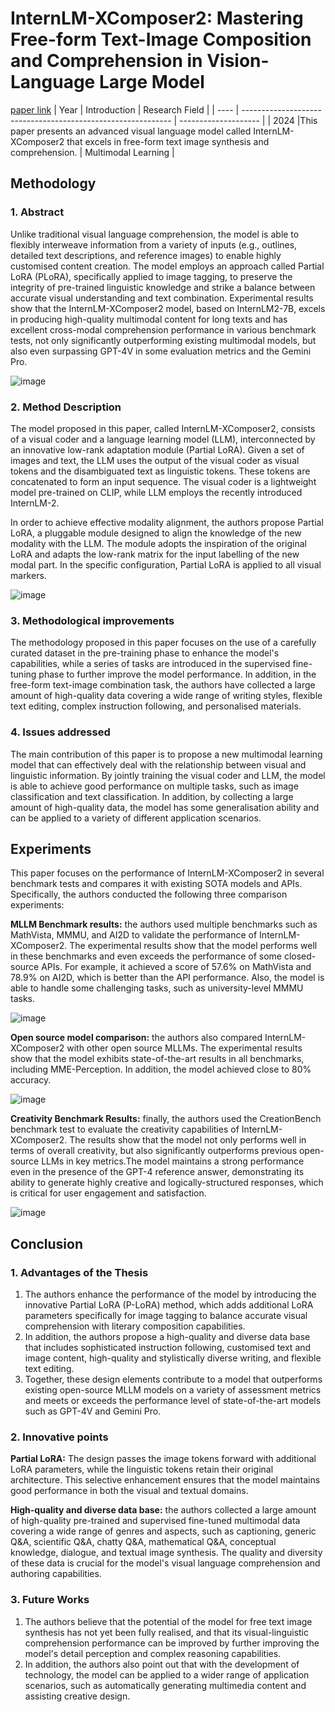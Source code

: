 # InternLM-XComposer2: Mastering Free-form Text-Image Composition and Comprehension in Vision-Language Large Model
[paper link](https://arxiv.org/pdf/2401.16420) 
| Year | Introduction                                                         | Research Field                 |
| ---- | ------------------------------------------------------------ | -------------------- |
| 2024 |This paper presents an advanced visual language model called InternLM-XComposer2 that excels in free-form text image synthesis and comprehension.           |    Multimodal Learning      |

## Methodology

### 1. Abstract
Unlike traditional visual language comprehension, the model is able to flexibly interweave information from a variety of inputs (e.g., outlines, detailed text descriptions, and reference images) to enable highly customised content creation. The model employs an approach called Partial LoRA (PLoRA), specifically applied to image tagging, to preserve the integrity of pre-trained linguistic knowledge and strike a balance between accurate visual understanding and text combination. Experimental results show that the InternLM-XComposer2 model, based on InternLM2-7B, excels in producing high-quality multimodal content for long texts and has excellent cross-modal comprehension performance in various benchmark tests, not only significantly outperforming existing multimodal models, but also even surpassing GPT-4V in some evaluation metrics and the Gemini Pro.

![image](https://github.com/user-attachments/assets/0b88bbe1-3e9a-4bf8-9587-1a0e62f6ae3d)

### 2. Method Description 
The model proposed in this paper, called InternLM-XComposer2, consists of a visual coder and a language learning model (LLM), interconnected by an innovative low-rank adaptation module (Partial LoRA). Given a set of images and text, the LLM uses the output of the visual coder as visual tokens and the disambiguated text as linguistic tokens. These tokens are concatenated to form an input sequence. The visual coder is a lightweight model pre-trained on CLIP, while LLM employs the recently introduced InternLM-2.

In order to achieve effective modality alignment, the authors propose Partial LoRA, a pluggable module designed to align the knowledge of the new modality with the LLM. The module adopts the inspiration of the original LoRA and adapts the low-rank matrix for the input labelling of the new modal part. In the specific configuration, Partial LoRA is applied to all visual markers.

![image](https://github.com/user-attachments/assets/e9d900ea-8d8b-410d-81a8-75a6ec5885db)
  
### 3. Methodological improvements
The methodology proposed in this paper focuses on the use of a carefully curated dataset in the pre-training phase to enhance the model's capabilities, while a series of tasks are introduced in the supervised fine-tuning phase to further improve the model performance. In addition, in the free-form text-image combination task, the authors have collected a large amount of high-quality data covering a wide range of writing styles, flexible text editing, complex instruction following, and personalised materials.

### 4. Issues addressed 
The main contribution of this paper is to propose a new multimodal learning model that can effectively deal with the relationship between visual and linguistic information. By jointly training the visual coder and LLM, the model is able to achieve good performance on multiple tasks, such as image classification and text classification. In addition, by collecting a large amount of high-quality data, the model has some generalisation ability and can be applied to a variety of different application scenarios.

## Experiments
This paper focuses on the performance of InternLM-XComposer2 in several benchmark tests and compares it with existing SOTA models and APIs. Specifically, the authors conducted the following three comparison experiments:

**MLLM Benchmark results:** the authors used multiple benchmarks such as MathVista, MMMU, and AI2D to validate the performance of InternLM-XComposer2. The experimental results show that the model performs well in these benchmarks and even exceeds the performance of some closed-source APIs. For example, it achieved a score of 57.6% on MathVista and 78.9% on AI2D, which is better than the API performance. Also, the model is able to handle some challenging tasks, such as university-level MMMU tasks.

![image](https://github.com/user-attachments/assets/731a9068-6613-40ad-9746-5d0197799de8)

**Open source model comparison:** the authors also compared InternLM-XComposer2 with other open source MLLMs. The experimental results show that the model exhibits state-of-the-art results in all benchmarks, including MME-Perception. In addition, the model achieved close to 80% accuracy.

![image](https://github.com/user-attachments/assets/b8cbaff9-11e9-42eb-9ede-5026c1283492)

**Creativity Benchmark Results:** finally, the authors used the CreationBench benchmark test to evaluate the creativity capabilities of InternLM-XComposer2. The results show that the model not only performs well in terms of overall creativity, but also significantly outperforms previous open-source LLMs in key metrics.The model maintains a strong performance even in the presence of the GPT-4 reference answer, demonstrating its ability to generate highly creative and logically-structured responses, which is critical for user engagement and satisfaction. 

![image](https://github.com/user-attachments/assets/27def22c-4da4-4bae-bb1c-43bdaddf8bc3)

## Conclusion

### 1. Advantages of the Thesis
  1. The authors enhance the performance of the model by introducing the innovative Partial LoRA (P-LoRA) method, which adds additional LoRA parameters specifically for image tagging to balance accurate visual comprehension with literary composition capabilities. 
  2. In addition, the authors propose a high-quality and diverse data base that includes sophisticated instruction following, customised text and image content, high-quality and stylistically diverse writing, and flexible text editing. 
  3. Together, these design elements contribute to a model that outperforms existing open-source MLLM models on a variety of assessment metrics and meets or exceeds the performance level of state-of-the-art models such as GPT-4V and Gemini Pro.

### 2. Innovative points
**Partial LoRA:** The design passes the image tokens forward with additional LoRA parameters, while the linguistic tokens retain their original architecture. This selective enhancement ensures that the model maintains good performance in both the visual and textual domains.

**High-quality and diverse data base:** the authors collected a large amount of high-quality pre-trained and supervised fine-tuned multimodal data covering a wide range of genres and aspects, such as captioning, generic Q&A, scientific Q&A, chatty Q&A, mathematical Q&A, conceptual knowledge, dialogue, and textual image synthesis. The quality and diversity of these data is crucial for the model's visual language comprehension and authoring capabilities.

### 3. Future Works
  1. The authors believe that the potential of the model for free text image synthesis has not yet been fully realised, and that its visual-linguistic comprehension performance can be improved by further improving the model's detail perception and complex reasoning capabilities.
  2. In addition, the authors also point out that with the development of technology, the model can be applied to a wider range of application scenarios, such as automatically generating multimedia content and assisting creative design.
